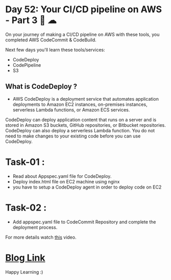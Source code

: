 # Day 52: Your CI/CD pipeline on AWS - Part 3 🚀 ☁

On your journey of making a CI/CD pipeline on AWS with these tools, you completed AWS CodeCommit & CodeBuild.

Next few days you'll learn these tools/services:

- CodeDeploy
- CodePipeline
- S3

## What is CodeDeploy ? 
- AWS CodeDeploy is a deployment service that automates application deployments to Amazon EC2 instances, on-premises instances, serverless Lambda functions, or Amazon ECS services.


CodeDeploy can deploy application content that runs on a server and is stored in Amazon S3 buckets, GitHub repositories, or Bitbucket repositories. CodeDeploy can also deploy a serverless Lambda function. You do not need to make changes to your existing code before you can use CodeDeploy.

# Task-01 :
- Read about Appspec.yaml file for CodeDeploy.
- Deploy index.html file on EC2 machine using nginx
- you have to setup a CodeDeploy agent in order to deploy code on EC2

# Task-02 :
- Add appspec.yaml file to CodeCommit Repository and complete the deployment process.

For more details watch [this](https://youtu.be/IUF-pfbYGvg) video.

# [Blog Link](https://devxblog.hashnode.dev/cicd-pipeline-on-aws-code-deploy)

Happy Learning :)
